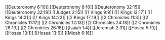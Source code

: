 [[Deuteronomy 6:10]]
[[Deuteronomy 8:10]]
[[Deuteronomy 32:15]]
[[Deuteronomy 32:18]]
[[Judges 2:15]]
[[1 Kings 9:9]]
[[1 Kings 12:17]]
[[1 Kings 14:21]]
[[1 Kings 14:22]]
[[2 Kings 17:19]]
[[2 Chronicles 11:3]]
[[2 Chronicles 11:17]]
[[2 Chronicles 12:13]]
[[2 Chronicles 24:18]]
[[2 Chronicles 26:13]]
[[2 Chronicles 26:16]]
[[Isaiah 1:4]]
[[Jeremiah 2:31]]
[[Hosea 5:10]]
[[Hosea 13:1]]
[[Hosea 13:6]]
[[Micah 6:16]]
